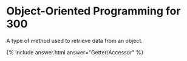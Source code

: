 # Object-Oriented Programming for 300

A type of method used to retrieve data from an object.

{% include answer.html answer="Getter/Accessor" %}
